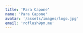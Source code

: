 ```yaml
---
title: 'Para Capone'
name: 'Para Capone'
avatar: '/assets/images/logo.jpg'
email: 'roflush@pm.me'
---
```

